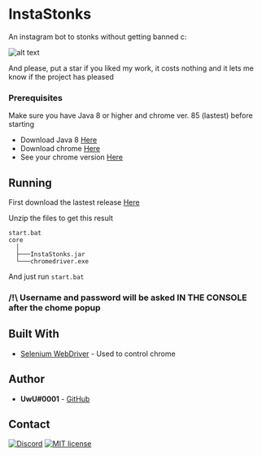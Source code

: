# InstaStonks
An instagram bot to stonks without getting banned c:

![alt text](https://i.imgur.com/AbCPBeV.png)

And please, put a star if you liked my work, it costs nothing and it lets me know if the project has pleased

### Prerequisites

Make sure you have Java 8 or higher and chrome ver. 85 (lastest) before starting

* Download Java 8 [Here](https://www.java.com/download/)
* Download chrome [Here](https://www.google.com/intl/en_en/chrome/)
* See your chrome version [Here](https://www.whatismybrowser.com/detect/what-version-of-chrome-do-i-have)

## Running

First download the lastest release [Here](https://github.com/UwUDev/InstaStonks/releases/latest/download/InstaStonks.zip)

Unzip the files to get this result

```
start.bat
core
  │
  ├───InstaStonks.jar
  └───chromedriver.exe
```

And just run `start.bat`


### **/!\ Username and password will be asked __IN THE CONSOLE__ after the chome popup**

## Built With

* [Selenium WebDriver](https://www.selenium.dev/) - Used to control chrome

## Author

* **UwU#0001** - [GitHub](https://github.com/UwU0001)

## Contact
[![Discord](https://discordapp.com/api/guilds/752493878334193674/widget.png)](https://discord.gg/fjzQ9AD)
[![MIT license](https://img.shields.io/badge/-Telegram-blue.svg)](https://t.me/UwUDev)
